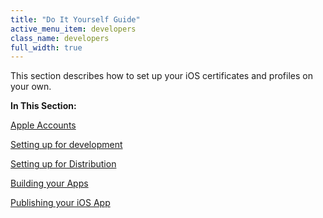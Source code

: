 ```yaml
---
title: "Do It Yourself Guide"
active_menu_item: developers
class_name: developers
full_width: true
---
```



This section describes how to set up your iOS certificates and profiles on your own.

**In This Section:**

[Apple Accounts](apple-accounts/)

[Setting up for development](setting-up-for-development/)

[Setting up for Distribution](setting-up-for-distribution/)

[Building your Apps](building-your-apps)

[Publishing your iOS App](publishing-your-ios-app/)

